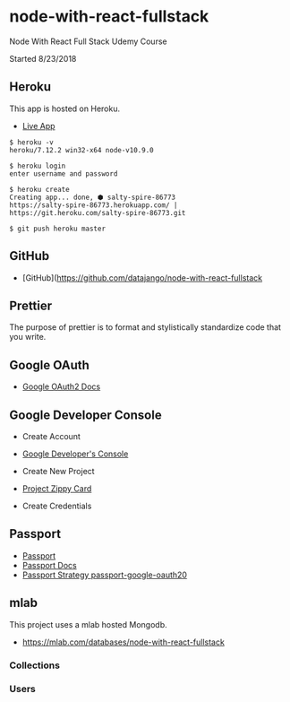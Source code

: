 # node-with-react-fullstack

Node With React Full Stack Udemy Course

Started 8/23/2018


## Heroku

This app is hosted on Heroku.

* [Live App](https://salty-spire-86773.herokuapp.com/)

```
$ heroku -v
heroku/7.12.2 win32-x64 node-v10.9.0

$ heroku login
enter username and password

$ heroku create
Creating app... done, ⬢ salty-spire-86773
https://salty-spire-86773.herokuapp.com/ | https://git.heroku.com/salty-spire-86773.git

$ git push heroku master
```

## GitHub

* [GitHub](https://github.com/datajango/node-with-react-fullstack

## Prettier

The purpose of prettier is to format and stylistically standardize code that you write.

## Google OAuth

* [Google OAuth2 Docs](https://developers.google.com/identity/protocols/OAuth2)

## Google Developer Console

* Create Account
* [Google Developer's Console](https://console.developers.google.com/)
* Create New Project
* [Project Zippy Card](https://console.developers.google.com/apis/api/plus.googleapis.com/overview?project=zippy-card-214612)
 
* Create Credentials

## Passport

* [Passport](http://www.passportjs.org)
* [Passport Docs](http://www.passportjs.org/docs/)
* [Passport Strategy  passport-google-oauth20](https://github.com/jaredhanson/passport-google-oauth2#readme)

## mlab

This project uses a mlab hosted Mongodb.

* https://mlab.com/databases/node-with-react-fullstack

### Collections

### Users

